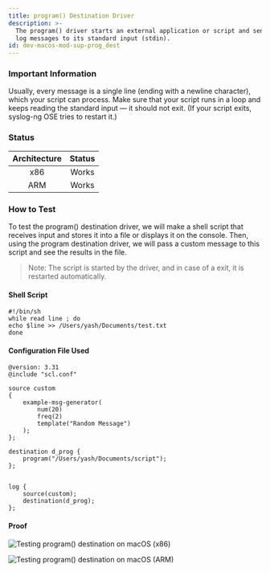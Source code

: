 ```yaml
---
title: program() Destination Driver
description: >-
  The program() driver starts an external application or script and sends the
  log messages to its standard input (stdin).
id: dev-macos-mod-sup-prog_dest
---
```


### Important Information

Usually, every message is a single line (ending with a newline character), which your script can process. Make sure that your script runs in a loop and keeps reading the standard input — it should not exit. (If your script exits, syslog-ng OSE tries to restart it.)

### Status <a href="#status" id="status"></a>

| Architecture | Status |
| :----------: | :----: |
|      x86     |  Works |
|      ARM     |  Works |

### How to Test <a href="#how-to-test" id="how-to-test"></a>

To test the program() destination driver, we will make a shell script that receives input and stores it into a file or displays it on the console. Then, using the program destination driver, we will pass a custom message to this script and see the results in the file.&#x20;

> Note: The script is started by the driver, and in case of a exit, it is restarted automatically.

#### Shell Script <a href="#shell-script" id="shell-script"></a>

```shell
#!/bin/sh
while read line ; do
echo $line >> /Users/yash/Documents/test.txt
done
```

#### Configuration File Used <a href="#configuration-file-used" id="configuration-file-used"></a>

```config
@version: 3.31
@include "scl.conf"

source custom
{
    example-msg-generator(
        num(20)
        freq(2)
        template("Random Message")
    );
};

destination d_prog {
    program("/Users/yash/Documents/script");
};


log {
    source(custom);
    destination(d_prog);
};
```

#### Proof

![Testing program() destination on macOS (x86)](<{{dev_img_folder}}/module-support/Screenshot 2021-06-15 at 2.23.06 PM.png>)

![Testing program() destination on macOS (ARM)](<{{dev_img_folder}}/module-support/Screenshot 2021-08-20 at 12.06.18 PM.png>)
